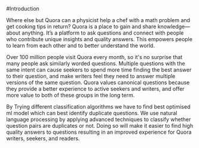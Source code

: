 #Introduction

Where else but Quora can a physicist help a chef with a math problem and get cooking tips in return? Quora is a place to gain and share knowledge—about anything. It’s a platform to ask questions and connect with people who contribute unique insights and quality answers. This empowers people to learn from each other and to better understand the world.

Over 100 million people visit Quora every month, so it's no surprise that many people ask similarly worded questions. Multiple questions with the same intent can cause seekers to spend more time finding the best answer to their question, and make writers feel they need to answer multiple versions of the same question. Quora values canonical questions because they provide a better experience to active seekers and writers, and offer more value to both of these groups in the long term.

By Trying different classification algorithms we have to find best optimised ml model which can best identify duplicate questions. We use natural language processing by applying advanced techniques to classify whether question pairs are duplicates or not. Doing so will make it easier to find high quality answers to questions resulting in an improved experience for Quora writers, seekers, and readers.
